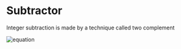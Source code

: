 # Subtractor

Integer subtraction is made by a technique called two complement

![equation](https://www.codecogs.com/eqnedit.php?latex=-&space;a_1...a_n&space;=&space;\hat{a_1}...\hat{a_n})
